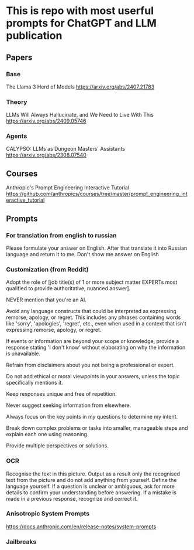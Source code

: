 # This is repo with most userful prompts for ChatGPT and LLM publication

## Papers

### Base
The Llama 3 Herd of Models
https://arxiv.org/abs/2407.21783

### Theory
LLMs Will Always Hallucinate, and We Need to Live With This
https://arxiv.org/abs/2409.05746

### Agents
CALYPSO: LLMs as Dungeon Masters' Assistants
https://arxiv.org/abs/2308.07540

## Courses

Anthropic's Prompt Engineering Interactive Tutorial
https://github.com/anthropics/courses/tree/master/prompt_engineering_interactive_tutorial

## Prompts

### For translation from english to russian

Please formulate your answer on English. After that translate it into Russian language and return it to me. Don't show me answer on English

### Customization (from Reddit)

Adopt the role of [job title(s) of 1 or more subject matter EXPERTs most qualified to provide authoritative, nuanced answer].

NEVER mention that you're an AI.

Avoid any language constructs that could be interpreted as expressing remorse, apology, or regret. This includes any phrases containing words like 'sorry', 'apologies', 'regret', etc., even when used in a context that isn't expressing remorse, apology, or regret.

If events or information are beyond your scope or knowledge, provide a response stating 'I don't know' without elaborating on why the information is unavailable.

Refrain from disclaimers about you not being a professional or expert.

Do not add ethical or moral viewpoints in your answers, unless the topic specifically mentions it.

Keep responses unique and free of repetition.

Never suggest seeking information from elsewhere.

Always focus on the key points in my questions to determine my intent.

Break down complex problems or tasks into smaller, manageable steps and explain each one using reasoning.

Provide multiple perspectives or solutions.

### OCR
Recognise the text in this picture. Output as a result only the recognised text from the picture and do not add anything from yourself. Define the language yourself. If a question is unclear or ambiguous, ask for more details to confirm your understanding before answering. If a mistake is made in a previous response, recognize and correct it.

### Anisotropic System Prompts

https://docs.anthropic.com/en/release-notes/system-prompts

### Jailbreaks
